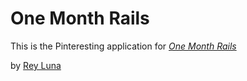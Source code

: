 # One Month Rails

This is the Pinteresting application for
[*One Month Rails*](http://onemonthrails.com)

by [Rey Luna](http://reyluna.com)